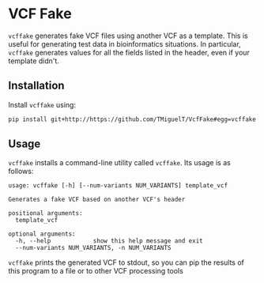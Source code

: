 # VCF Fake

`vcffake` generates fake VCF files using another VCF as a template. This is useful for generating
test data in bioinformatics situations. In particular, `vcffake` generates values for all the fields
listed in the header, even if your template didn't.

## Installation
Install `vcffake` using:
```bash
pip install git+http://https://github.com/TMiguelT/VcfFake#egg=vcffake
```

## Usage
`vcffake` installs a command-line utility called `vcffake`. Its usage is as follows:
```
usage: vcffake [-h] [--num-variants NUM_VARIANTS] template_vcf

Generates a fake VCF based on another VCF's header

positional arguments:
  template_vcf

optional arguments:
  -h, --help            show this help message and exit
  --num-variants NUM_VARIANTS, -n NUM_VARIANTS
```

`vcffake` prints the generated VCF to stdout, so you can pip the results of this program to a file
or to other VCF processing tools